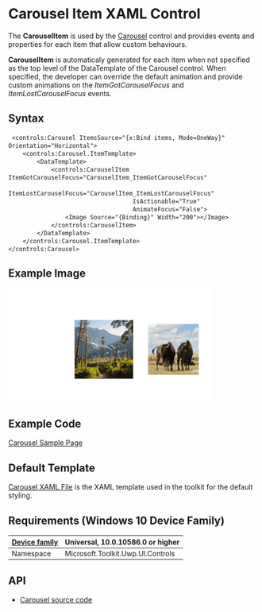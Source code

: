 # Carousel Item XAML Control

The **CarouselItem** is used by the [Carousel]() control and provides events and properties for each item that allow custom behaviours.

**CarouselItem** is automaticaly generated for each item when not specified as the top level of the DataTemplate of the Carousel control. When specified, the developer can override the default animation and provide custom animations on the *ItemGotCarouselFocus* and *ItemLostCarouselFocus* events.

## Syntax

```xaml
 <controls:Carousel ItemsSource="{x:Bind items, Mode=OneWay}" Orientation="Horizontal">
    <controls:Carousel.ItemTemplate>
        <DataTemplate>
			<controls:CarouselItem ItemGotCarouselFocus="CarouselItem_ItemGotCarouselFocus"
                                   ItemLostCarouselFocus="CarouselItem_ItemLostCarouselFocus"
                                   IsActionable="True"
                                   AnimateFocus="False">
                <Image Source="{Binding}" Width="200"></Image>
            </controls:CarouselItem>
        </DataTemplate>
    </controls:Carousel.ItemTemplate>
</controls:Carousel>
```

## Example Image

![Carousel animation](../resources/images/Controls-Carousel.gif "Carousel")

## Example Code

[Carousel Sample Page](https://github.com/Microsoft/UWPCommunityToolkit/tree/master/Microsoft.Toolkit.Uwp.SampleApp/SamplePages/Carousel)

## Default Template 

[Carousel XAML File](https://github.com/Microsoft/UWPCommunityToolkit/blob/master/Microsoft.Toolkit.Uwp.UI.Controls/Carousel/Carousel.xaml) is the XAML template used in the toolkit for the default styling.

## Requirements (Windows 10 Device Family)

| [Device family](http://go.microsoft.com/fwlink/p/?LinkID=526370) | Universal, 10.0.10586.0 or higher |
| --- | --- |
| Namespace | Microsoft.Toolkit.Uwp.UI.Controls |

## API

* [Carousel source code](https://github.com/Microsoft/UWPCommunityToolkit/tree/master/Microsoft.Toolkit.Uwp.UI.Controls/Carousel)